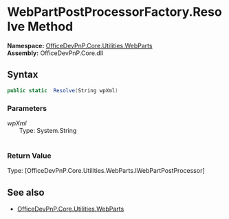 # WebPartPostProcessorFactory.Resolve Method  
**Namespace:** [OfficeDevPnP.Core.Utilities.WebParts](OfficeDevPnP.Core.Utilities.WebParts.md)  
**Assembly:** OfficeDevPnP.Core.dll  
## Syntax
```C#
public static  Resolve(String wpXml)
```
### Parameters
*wpXml*  
&emsp;&emsp;Type: System.String  
&emsp;&emsp;  
  
### Return Value
Type: [OfficeDevPnP.Core.Utilities.WebParts.IWebPartPostProcessor]  

## See also
- [OfficeDevPnP.Core.Utilities.WebParts](OfficeDevPnP.Core.Utilities.WebParts.md)
